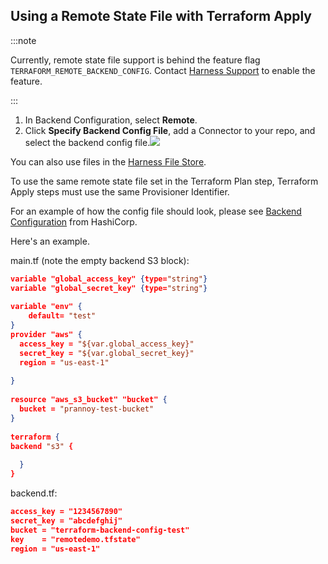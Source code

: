 ## Using a Remote State File with Terraform Apply

:::note

Currently, remote state file support is behind the feature flag `TERRAFORM_REMOTE_BACKEND_CONFIG`. Contact [Harness Support](mailto:support@harness.io) to enable the feature.

:::

1. In Backend Configuration, select **Remote**.
2. Click **Specify Backend Config File**, add a Connector to your repo, and select the backend config file.![](./static/run-a-terraform-plan-with-the-terraform-apply-step-08.png)

You can also use files in the [Harness File Store](../../cd-services/cd-services-general/add-inline-manifests-using-file-store.md).

To use the same remote state file set in the Terraform Plan step, Terraform Apply steps must use the same Provisioner Identifier.

For an example of how the config file should look, please see [Backend Configuration](https://developer.hashicorp.com/terraform/language/settings/backends/configuration#file) from HashiCorp.

Here's an example.

main.tf (note the empty backend S3 block):


```json
variable "global_access_key" {type="string"}  
variable "global_secret_key" {type="string"}  
  
variable "env" {  
    default= "test"  
}  
provider "aws" {  
  access_key = "${var.global_access_key}"  
  secret_key = "${var.global_secret_key}"  
  region = "us-east-1"  
      
}  
  
resource "aws_s3_bucket" "bucket" {  
  bucket = "prannoy-test-bucket"  
}  
  
terraform {  
backend "s3" {  
      
  }  
}
```

backend.tf:

```json
access_key = "1234567890"  
secret_key = "abcdefghij"  
bucket = "terraform-backend-config-test"  
key    = "remotedemo.tfstate"  
region = "us-east-1"
```

